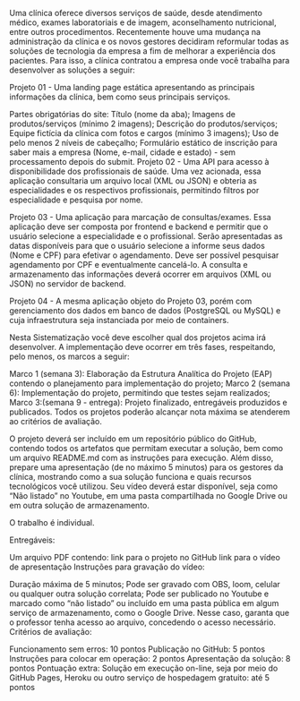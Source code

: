 Uma clínica oferece diversos serviços de saúde, desde atendimento médico, exames laboratoriais e de imagem, aconselhamento nutricional, entre outros procedimentos. Recentemente houve uma mudança na administração da clínica e os novos gestores decidiram reformular todas as soluções de tecnologia da empresa a fim de melhorar a experiência dos pacientes. Para isso, a clínica contratou a empresa onde você trabalha para desenvolver as soluções a seguir:

Projeto 01 - Uma landing page estática apresentando as principais informações da clínica, bem como seus principais serviços.

Partes obrigatórias do site:
Título (nome da aba);
Imagens de produtos/serviços (mínimo 2 imagens);
Descrição do produtos/serviços;
Equipe fictícia da clínica com fotos e cargos (mínimo 3 imagens);
Uso de pelo menos 2 níveis de cabeçalho;
Formulário estático de inscrição para saber mais a empresa (Nome, e-mail, cidade e estado) - sem processamento depois do submit.
Projeto 02 - Uma API para acesso à disponibilidade dos profissionais de saúde. Uma vez acionada, essa aplicação consultaria um arquivo local (XML ou JSON) e obteria as especialidades e os respectivos profissionais, permitindo filtros por especialidade e pesquisa por nome.

Projeto 03 - Uma aplicação para marcação de consultas/exames. Essa aplicação deve ser composta por frontend e backend e permitir que o usuário selecione a especialidade e o profissional. Serão apresentadas as datas disponíveis para que o usuário selecione a informe seus dados (Nome e CPF) para efetivar o agendamento. Deve ser possível pesquisar agendamento por CPF e eventualmente cancelá-lo. A consulta e armazenamento das informações deverá ocorrer em arquivos (XML ou JSON) no servidor de backend. 

Projeto 04 - A mesma aplicação objeto do Projeto 03, porém com gerenciamento dos dados em banco de dados (PostgreSQL ou MySQL) e cuja infraestrutura seja instanciada por meio de containers.

Nesta Sistematização você deve escolher qual dos projetos acima irá desenvolver. A implementação deve ocorrer em três fases, respeitando, pelo menos, os marcos a seguir:

Marco 1 (semana 3): Elaboração da Estrutura Analítica do Projeto (EAP) contendo o planejamento para implementação do projeto;
Marco 2 (semana 6): Implementação do projeto, permitindo que testes sejam realizados;
Marco 3:(semana 9 - entrega): Projeto finalizado, entregáveis produzidos e publicados.
Todos os projetos poderão alcançar nota máxima se atenderem ao critérios de avaliação.

O projeto deverá ser incluído em um repositório público do GitHub, contendo todos os artefatos que permitam executar a solução, bem como um arquivo README.md com as instruções para execução. Além disso, prepare uma apresentação (de no máximo 5 minutos) para os gestores da clínica, mostrando como a sua solução funciona e quais recursos tecnológicos você utilizou. Seu vídeo deverá estar disponível, seja como “Não listado” no Youtube, em uma pasta compartilhada no Google Drive ou em outra solução de armazenamento.

O trabalho é individual.

Entregáveis:

Um arquivo PDF contendo:
link para o projeto no GitHub
link para o vídeo de apresentação
Instruções para gravação do vídeo:

Duração máxima de 5 minutos;
Pode ser gravado com OBS, loom, celular ou qualquer outra solução correlata;
Pode ser publicado no Youtube e marcado como “não listado” ou incluído em uma pasta pública em algum serviço de armazenamento, como o Google Drive. Nesse caso, garanta que o professor tenha acesso ao arquivo, concedendo o acesso necessário.
Critérios de avaliação:

Funcionamento sem erros: 10 pontos
Publicação no GitHub: 5 pontos
Instruções para colocar em operação: 2 pontos
Apresentação da solução:  8 pontos
Pontuação extra:
Solução em execução on-line, seja por meio do GitHub Pages, Heroku ou outro serviço de hospedagem gratuito: até 5 pontos